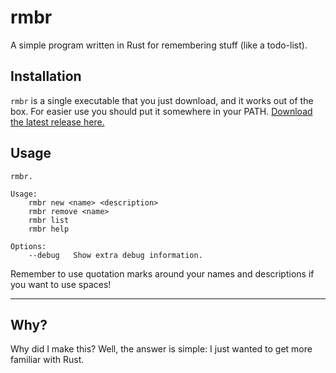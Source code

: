 # rmbr
A simple program written in Rust for remembering stuff (like a todo-list).

## Installation
`rmbr` is a single executable that you just download, and it works out of the box. For easier use you should put it somewhere in your PATH. [Download the latest release here.](https://github.com/amatho/rmbr/releases/latest)

## Usage
```
rmbr.

Usage:
    rmbr new <name> <description>
    rmbr remove <name>
    rmbr list
    rmbr help

Options:
    --debug   Show extra debug information.
```

Remember to use quotation marks around your names and descriptions if you want to use spaces!

---

## Why?
Why did I make this? Well, the answer is simple: I just wanted to get more familiar with Rust.
